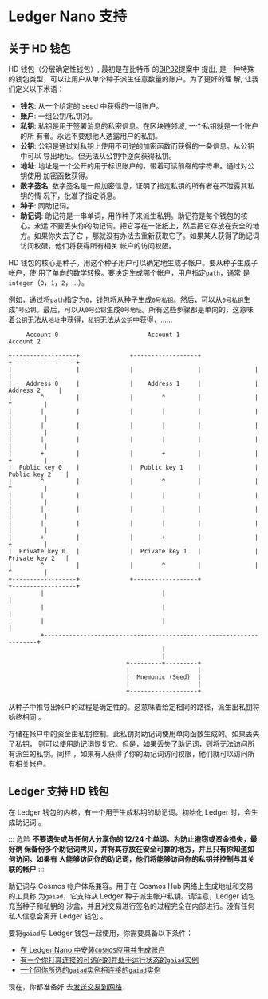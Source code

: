 <!-- markdown-link-check-disable -->

# Ledger Nano 支持

## 关于 HD 钱包

HD 钱包（分层确定性钱包）, 最初是在比特币
的[BIP32](https://github.com/bitcoin/bips/blob/master/bip-0032.mediawiki)提案中
提出, 是一种特殊的钱包类型，可以让用户从单个种子派生任意数量的账户。为了更好的理
解, 让我们定义以下术语：

- **钱包**: 从一个给定的 seed 中获得的一组账户。
- **账户**: 一组公钥/私钥对。
- **私钥**: 私钥是用于签署消息的私密信息。在区块链领域, 一个私钥就是一个账户的所
  有者。永远不要想他人透露用户的私钥。
- **公钥**: 公钥是通过对私钥上使用不可逆的加密函数而获得的一条信息。从公钥中可以
  导出地址。但无法从公钥中逆向获得私钥。
- **地址**: 地址是一个公开的用于标识账户的，带着可读前缀的字符串。通过对公钥使用
  加密函数获得。
- **数字签名**: 数字签名是一段加密信息，证明了指定私钥的所有者在不泄露其私钥的情
  况下，批准了指定消息。
- **种子**: 同助记词。
- **助记词**: 助记符是一串单词，用作种子来派生私钥。助记符是每个钱包的核心。永远
  不要丢失你的助记词。把它写在一张纸上，然后把它存放在安全的地方。如果你失去了它
  ，那就没有办法去重新获取它了。如果某人获得了助记词访问权限，他们将获得所有相关
  帐户的访问权限。

HD 钱包的核心是种子。用这个种子用户可以确定地生成子帐户。要从种子生成子帐户，使
用了单向的数学转换。要决定生成哪个帐户，用户指定`path`，通常
是`integer`（`0`，`1`，`2`，...）。

例如，通过将`path`指定为`0`，钱包将从种子生成`0号私钥`。然后，可以从`0号私钥`生
成“`号公钥`。最后，可以从`0号公钥`生成`0号地址`。所有这些步骤都是单向的，这意味
着`公钥`无法从`地址`中获得，`私钥`无法从`公钥`中获得，......

```
     Account 0                         Account 1                         Account 2

+------------------+              +------------------+               +------------------+
|                  |              |                  |               |                  |
|    Address 0     |              |    Address 1     |               |    Address 2     |
|        ^         |              |        ^         |               |        ^         |
|        |         |              |        |         |               |        |         |
|        |         |              |        |         |               |        |         |
|        |         |              |        |         |               |        |         |
|        +         |              |        +         |               |        +         |
|  Public key 0    |              |  Public key 1    |               |  Public key 2    |
|        ^         |              |        ^         |               |        ^         |
|        |         |              |        |         |               |        |         |
|        |         |              |        |         |               |        |         |
|        |         |              |        |         |               |        |         |
|        +         |              |        +         |               |        +         |
|  Private key 0   |              |  Private key 1   |               |  Private key 2   |
|        ^         |              |        ^         |               |        ^         |
+------------------+              +------------------+               +------------------+
         |                                 |                                  |
         |                                 |                                  |
         |                                 |                                  |
         +--------------------------------------------------------------------+
                                           |
                                           |
                                 +---------+---------+
                                 |                   |
                                 |  Mnemonic (Seed)  |
                                 |                   |
                                 +-------------------+
```

从种子中推导出帐户的过程是确定性的。这意味着给定相同的路径，派生出私钥将始终相同
。

存储在帐户中的资金由私钥控制。此私钥对助记词使用单向函数生成的。如果丢失了私钥，
则可以使用助记词恢复它。但是，如果丢失了助记词，则将无法访问所有派生的私钥。同样
，如果有人获得了你的助记词访问权限，他们就可以访问所有相关帐户。

## Ledger 支持 HD 钱包

在 Ledger 钱包的内核，有一个用于生成私钥的助记词。初始化 Ledger 时，会生成助记词
。

::: 危险 **不要遗失或与任何人分享你的 12/24 个单词。为防止盗窃或资金损失，最好确
保备份多个助记词拷贝，并将其存放在安全可靠的地方，并且只有你知道如何访问。如果有
人能够访问你的助记词，他们将能够访问你的私钥并控制与其关联的帐户** :::

助记词与 Cosmos 帐户体系兼容。用于在 Cosmos Hub 网络上生成地址和交易的工具称
为`gaiad`，它支持从 Ledger 种子派生帐户私钥。请注意，Ledger 钱包充当种子和私钥的
沙盒，并且对交易进行签名的过程完全在内部进行。没有任何私人信息会离开 Ledger 钱包
。

要将`gaiad`与 Ledger 钱包一起使用，你需要具备以下条件：

- [在 Ledger Nano 中安装`COSMOS`应用并生成账户](./delegator-guide-cli.md#using-a-ledger-device)
- [有一个你打算连接的可访问的并处于运行状态的`gaiad`实例](./delegator-guide-cli.md#accessing-the-cosmos-hub-network)
- [一个同你所选的`gaiad`实例相连接的`gaiad`实例](./delegator-guide-cli.md#setting-up-gaiad)

现在，你都准备好
去[发送交易到网络](./delegator-guide-cli.md#sending-transactions).

<!-- markdown-link-check-enable -->
